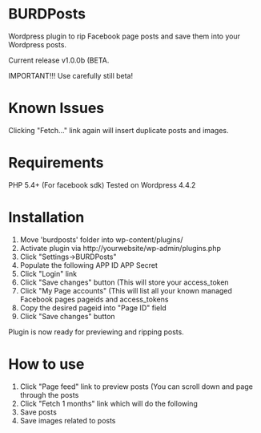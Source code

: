 BURDPosts
=========

Wordpress plugin to rip Facebook page posts and save them into your Wordpress posts.

Current release v1.0.0b (BETA.

IMPORTANT!!! Use carefully still beta!

Known Issues
============
Clicking "Fetch..." link again will insert duplicate posts and images.

Requirements
============
PHP 5.4+ (For facebook sdk)
Tested on Wordpress 4.4.2

Installation
============
1. Move 'burdposts' folder into wp-content/plugins/
2. Activate plugin via http://yourwebsite/wp-admin/plugins.php
3. Click "Settings->BURDPosts"
4. Populate the following
    APP ID
    APP Secret
5. Click "Login" link
6. Click "Save changes" button (This will store your access_token
6. Click "My Page accounts" (This will list all your known managed Facebook pages pageids and access_tokens
7. Copy the desired pageid into "Page ID" field
8. Click "Save changes" button

Plugin is now ready for previewing and ripping posts.

How to use
==========
1. Click "Page feed" link to preview posts (You can scroll down and page through the posts
2. Click "Fetch 1 months" link which will do the following
 1. Save posts
 2. Save images related to posts

